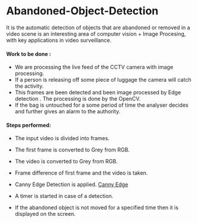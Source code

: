 # Abandoned-Object-Detection
It is the  automatic detection of objects that are abandoned or removed in a video scene is an interesting area of computer vision + Image Procesing, with key applications in video surveillance.

#### Work to be done :
* We are processing the live feed of the CCTV camera with image processing.
* If a person is releasing off some piece of luggage the camera will catch the activity.
* This frames are been detected and been image processed by Edge detection . The processing is done by the OpenCV.
* If the bag is untouched for a some period of time the analyser decides and further gives an alarm to the authority.

#### Steps performed:
* The input video is divided into frames.
* The first frame is converted to Grey from RGB.
* The video is converted to Grey from RGB.
* Frame difference of first frame and the video is taken.
* Canny Edge Detection is applied.
[Canny Edge](https://opencv-python-tutroals.readthedocs.io/en/latest/py_tutorials/py_imgproc/py_canny/py_canny.html)

* A timer is started in case of a detection.
* If the abandoned object is not moved for a specified time then it is displayed on the screen.


